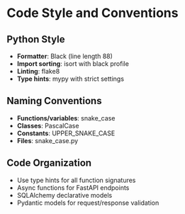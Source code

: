 # Code Style and Conventions

## Python Style
- **Formatter**: Black (line length 88)
- **Import sorting**: isort with black profile
- **Linting**: flake8
- **Type hints**: mypy with strict settings

## Naming Conventions
- **Functions/variables**: snake_case
- **Classes**: PascalCase
- **Constants**: UPPER_SNAKE_CASE
- **Files**: snake_case.py

## Code Organization
- Use type hints for all function signatures
- Async functions for FastAPI endpoints
- SQLAlchemy declarative models
- Pydantic models for request/response validation